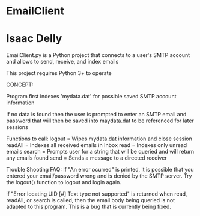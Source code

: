 # EmailClient
# Isaac Delly

EmailClient.py is a Python project that connects to a user's SMTP account and allows to send, receive, and index emails

This project requires Python 3+ to operate

CONCEPT:

Program first indexes 'mydata.dat' for possible saved SMTP account information

If no data is found then the user is prompted to enter an SMTP email and password that will then be saved into maydata.dat to be referenced for later sessions

Functions to call:
logout = Wipes mydata.dat information and close session
readAll = Indexes all received emails in Inbox
read = Indexes only unread emails
search = Prompts user for a string that will be queried and will return any emails found 
send = Sends a message to a directed receiver

Trouble Shooting FAQ:
If "An error ocurred" is printed, it is possible that you entered your email/password wrong and is denied by the SMTP server. Try the logout() function to logout and login again.

if "Error locating UID [#] Text type not supported" is returned when read, readAll, or search is called, then the email body being queried is not adapted to this program. This is a bug that is currently being fixed.
